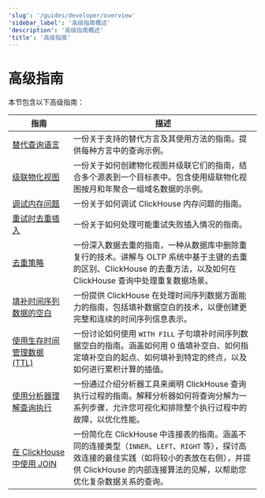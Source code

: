 ```yaml
---
'slug': '/guides/developer/overview'
'sidebar_label': '高级指南概述'
'description': '高级指南概述'
'title': '高级指南'
---
```





# 高级指南

本节包含以下高级指南：

| 指南                                                                                                                 | 描述                                                                                                                                                                                                                                                                                                                                    |
|------------------------------------------------------------------------------------------------------------------------|------------------------------------------------------------------------------------------------------------------------------------------------------------------------------------------------------------------------------------------------------------------------------------------------------------------------------------------------|
| [替代查询语言](../developer/alternative-query-languages)                                         | 一份关于支持的替代方言及其使用方法的指南。提供每种方言中的查询示例。                                                                                                                                                                                                                                   |
| [级联物化视图](../developer/cascading-materialized-views)                                       | 一份关于如何创建物化视图并级联它们的指南，结合多个源表到一个目标表中。包含使用级联物化视图按月和年聚合一组域名数据的示例。                                                                              |
| [调试内存问题](../developer/debugging-memory-issues)                                                 | 一份关于如何调试 ClickHouse 内存问题的指南。                                                                                                                                                                                                                                                                                       |
| [重试时去重插入](../developer/deduplicating-inserts-on-retries)                               | 一份关于如何处理可能重试失败插入情况的指南。                                                                                                                                                                                                                                                                      |
| [去重策略](../developer/deduplication)                                                          | 一份深入数据去重的指南，一种从数据库中删除重复行的技术。讲解与 OLTP 系统中基于主键的去重的区别、ClickHouse 的去重方法，以及如何在 ClickHouse 查询中处理重复数据场景。                                          |
| [填补时间序列数据的空白](../developer/time-series-filling-gaps)                                       | 一份提供 ClickHouse 在处理时间序列数据方面能力的指南，包括填补数据空白的技术，以便创建更完整和连续的时间序列信息表示。                                                                                                                |
| [使用生存时间管理数据 (TTL)](../developer/ttl)                                                         | 一份讨论如何使用 `WITH FILL` 子句填补时间序列数据空白的指南。涵盖如何用 0 值填补空白、如何指定填补空白的起点、如何填补到特定的终点，以及如何进行累积计算的插值。                                                     |
| [使用分析器理解查询执行](../developer/understanding-query-execution-with-the-analyzer) | 一份通过介绍分析器工具来阐明 ClickHouse 查询执行过程的指南。解释分析器如何将查询分解为一系列步骤，允许您可视化和排除整个执行过程中的故障，以优化性能。                                                                               |
| [在 ClickHouse 中使用 JOIN](../joining-tables)                                                                  | 一份简化在 ClickHouse 中连接表的指南。涵盖不同的连接类型（`INNER`、`LEFT`、`RIGHT` 等），探讨高效连接的最佳实践（如将较小的表放在右侧），并提供 ClickHouse 的内部连接算法的见解，以帮助您优化复杂数据关系的查询。 |
